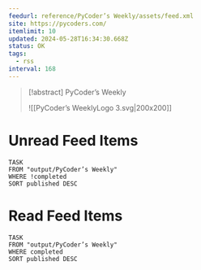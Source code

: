 ```yaml
---
feedurl: reference/PyCoder’s Weekly/assets/feed.xml
site: https://pycoders.com/
itemlimit: 10
updated: 2024-05-28T16:34:30.668Z
status: OK
tags:
  - rss
interval: 168
---
```


> [!abstract] PyCoder’s Weekly
> 
>
> ![[PyCoder’s WeeklyLogo 3.svg|200x200]]
# Unread Feed Items
~~~dataview
TASK
FROM "output/PyCoder’s Weekly"
WHERE !completed
SORT published DESC
~~~

# Read Feed Items
~~~dataview
TASK
FROM "output/PyCoder’s Weekly"
WHERE completed
SORT published DESC
~~~
